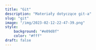```yaml
---
title: "Git"
description: "Materiały dotyczące git-a"
slug: "git"
image: "/img/2023-02-12-22-47-39.png"
style:
    background: "#e09d8f"
    color: "#fff"
draft: false
---
```


